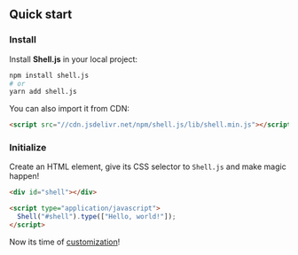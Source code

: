 ## Quick start

### Install

Install **Shell.js** in your local project:

```bash
npm install shell.js
# or
yarn add shell.js
```

You can also import it from CDN:

```html
<script src="//cdn.jsdelivr.net/npm/shell.js/lib/shell.min.js"></script>
```

### Initialize

Create an HTML element, give its CSS selector to `Shell.js` and make magic happen!

```html
<div id="shell"></div>

<script type="application/javascript">
  Shell("#shell").type(["Hello, world!"]);
</script>
```

Now its time of [customization](customization.md)!

